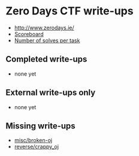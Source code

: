 # Zero Days CTF write-ups

* <http://www.zerodays.ie/>
* [Scoreboard](scoreboard.txt)
* [Number of solves per task](solves.txt)

## Completed write-ups

* none yet

## External write-ups only

* none yet
 
## Missing write-ups

* [misc/broken-oj](misc/broken-oj)
* [reverse/crappy_oj](reverse/crappy_oj)

